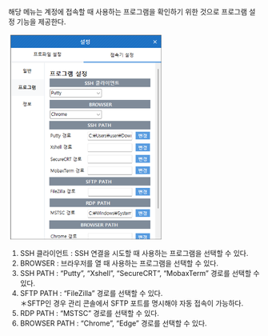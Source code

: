 해당 메뉴는 계정에 접속할 때 사용하는 프로그램을 확인하기 위한 것으로 프로그램 설정 기능을 제공한다.

![접속기 설정 - 연결 프로그램](image-1.png)

1. SSH 클라이언트 : SSH 연결을 시도할 때 사용하는 프로그램을 선택할 수 있다.
2. BROWSER : 브라우저를 열 때 사용하는 프로그램을 선택할 수 있다.
3. SSH PATH : “Putty”, “Xshell”, “SecureCRT”, “MobaxTerm” 경로를 선택할 수 있다.
4. SFTP PATH : “FileZilla” 경로를 선택할 수 있다.  
  ＊SFTP인 경우 관리 콘솔에서 SFTP 포트를 명시해야 자동 접속이 가능하다.
5. RDP PATH : “MSTSC” 경로를 선택할 수 있다.
6. BROWSER PATH : “Chrome”, “Edge” 경로를 선택할 수 있다.
